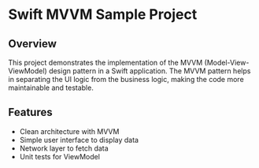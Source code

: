 # Swift MVVM Sample Project

## Overview
This project demonstrates the implementation of the MVVM (Model-View-ViewModel) design pattern in a Swift application. The MVVM pattern helps in separating the UI logic from the business logic, making the code more maintainable and testable.

## Features
- Clean architecture with MVVM
- Simple user interface to display data
- Network layer to fetch data
- Unit tests for ViewModel

